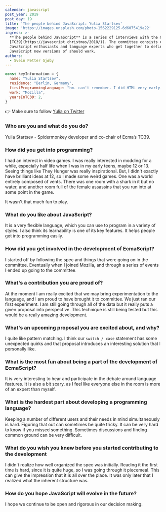 ```yaml
---
calendar: javascript
post_year: 2019
post_day: 19
title: 'The people behind JavaScript: Yulia Startsev'
image: 'https://images.unsplash.com/photo-1562229125-6d6075419a22'
ingress: >-
  **The people behind JavaScript** is a series of interviews with the members of
  [TC39](https://javascript.christmas/2018/1). The committee consists of
  JavaScript enthusiasts and language experts who get together to define how
  JavaScript new versions of should work. 
authors:
  - Svein Petter Gjøby
---
```

```js
const keyInformation = {
  name: "Yulia Startsev",
  residence: "Berlin, Germany", 
  firstProgrammingLanguage: "hm. can't remember. I did HTML very early on, but I think the first experience with programming that I had was with the GoldSource scripting sequences. I just don't know what language that was in.", 
  work: "Mozilla", 
  yearsInTC39: 2, 
}
```
:point_right: Make sure to follow [Yulia on Twitter](https://twitter.com/ioctaptceb)


### Who are you and what do you do?

Yulia Startsev - Spidermonkey developer and co-chair of Ecma’s TC39.

### How did you get into programming?

I had an interest in video games. I was really interested in modding for a while, especially half life when I was in my early teens, maybe 12 or 13. Seeing things like They Hunger was really inspirational. But, I didn't exactly have brilliant ideas at 12, so I made some weird games. One was a world entirely composed of vents. There was one room with a shark in it but no water, and another room full of the female assassins that you run into at some point in the game.

It wasn't that much fun to play.

### What do you like about JavaScript?

It is a very flexible language, which you can use to program in a variety of styles. I also think its learnability is one of its key features. It helps people get into programming  easily.

### How did you get involved in the development of EcmaScript?

I started off by following the spec and things that were going on in the committee. Eventually when I joined Mozilla, and through a series of events I ended up going to the committee.

### What's a contribution you are proud of?

At the moment I am really excited that we may bring experimentation to the language, and I am proud to have brought it to committee. We just ran our first experiment. I am still going through all of the data but it really puts a given proposal into perspective. This technique is still being tested but this would be a really amazing development.

### What's an upcoming proposal you are excited about, and why?

I quite like pattern matching. I think our `switch / case` statement has some unexpected quirks and that proposal introduces an interesting solution that I personally like.

### What is the most fun about being a part of the development of EcmaScript?

It is very interesting to hear and participate in the debate around language features. It is also a bit scary, as I feel like everyone else in the room is more of an expert than myself.

### What is the hardest part about developing a programming language?

Keeping a number of different users and their needs in mind simultaneously is hard. Figuring that out can sometimes be quite tricky. It can be very hard to know if you missed something. Sometimes discussions and finding common ground can be very difficult.

### What do you wish you knew before you started contributing to the development

I didn't realize how well organized the spec was initially. Reading it the first time is hard, since it is quite huge, so I was going through it piecemeal. This can give the impression that it is all over the place. It was only later that I realized what the inherent structure was.

### How do you hope JavaScript will evolve in the future?

I hope we continue to be open and rigorous in our decision making.
